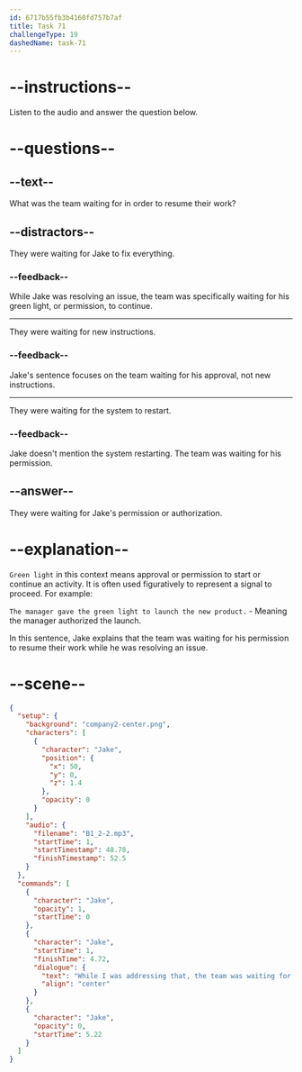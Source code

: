 ```yaml
---
id: 6717b55fb3b4160fd757b7af
title: Task 71
challengeType: 19
dashedName: task-71
---
```


<!-- (Audio) Jake: While I was addressing that, the team was waiting for my green light to proceed. -->

# --instructions--

Listen to the audio and answer the question below.

# --questions--

## --text--

What was the team waiting for in order to resume their work?

## --distractors--

They were waiting for Jake to fix everything.

### --feedback--

While Jake was resolving an issue, the team was specifically waiting for his green light, or permission, to continue.

---

They were waiting for new instructions.

### --feedback--

Jake's sentence focuses on the team waiting for his approval, not new instructions.

---

They were waiting for the system to restart.

### --feedback--

Jake doesn't mention the system restarting. The team was waiting for his permission.

## --answer--

They were waiting for Jake's permission or authorization.

# --explanation--

`Green light` in this context means approval or permission to start or continue an activity. It is often used figuratively to represent a signal to proceed. For example: 

`The manager gave the green light to launch the new product.` - Meaning the manager authorized the launch. 

In this sentence, Jake explains that the team was waiting for his permission to resume their work while he was resolving an issue.

# --scene--

```json
{
  "setup": {
    "background": "company2-center.png",
    "characters": [
      {
        "character": "Jake",
        "position": {
          "x": 50,
          "y": 0,
          "z": 1.4
        },
        "opacity": 0
      }
    ],
    "audio": {
      "filename": "B1_2-2.mp3",
      "startTime": 1,
      "startTimestamp": 48.78,
      "finishTimestamp": 52.5
    }
  },
  "commands": [
    {
      "character": "Jake",
      "opacity": 1,
      "startTime": 0
    },
    {
      "character": "Jake",
      "startTime": 1,
      "finishTime": 4.72,
      "dialogue": {
        "text": "While I was addressing that, the team was waiting for my green light to proceed.",
        "align": "center"
      }
    },
    {
      "character": "Jake",
      "opacity": 0,
      "startTime": 5.22
    }
  ]
}
```


